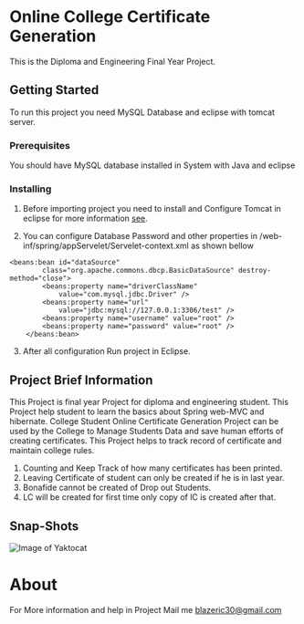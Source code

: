 # Online College Certificate Generation

This is the Diploma and Engineering Final Year Project.

## Getting Started

To run this project you need MySQL Database and eclipse with tomcat server. 

### Prerequisites

You should have MySQL database installed in System with Java and eclipse

### Installing

1. Before importing project you need to install and Configure Tomcat in eclipse for more information [see](https://help.eclipse.org/neon/index.jsp?topic=%2Forg.eclipse.stardust.docs.wst%2Fhtml%2Fwst-integration%2Fconfiguration.html).


2. You can configure Database Password and other properties in /web-inf/spring/appServelet/Servelet-context.xml as shown bellow

```
<beans:bean id="dataSource"
        class="org.apache.commons.dbcp.BasicDataSource" destroy-method="close">
        <beans:property name="driverClassName"
            value="com.mysql.jdbc.Driver" />
        <beans:property name="url"
            value="jdbc:mysql://127.0.0.1:3306/test" />
        <beans:property name="username" value="root" />
        <beans:property name="password" value="root" />
    </beans:bean>
```
3. After all configuration Run project in Eclipse.

## Project Brief Information
  This Project is final year Project for diploma and engineering student. This Project help student to learn the basics about Spring web-MVC and hibernate. College Student Online Certificate Generation Project can be used by the College to Manage Students Data and save human efforts of creating certificates. This Project helps to track record of certificate and maintain college rules.
  
  1. Counting and Keep Track of how many certificates has been printed.
  2. Leaving Certificate of student can only be created if he is in last year.
  3. Bonafide cannot be created of Drop out Students.
  4. LC will be created for first time only copy of lC is created after that.
  
## Snap-Shots
![Image of Yaktocat](https://github.com/tusharchaudhari30/Student-Certificate/blob/master/snapshot-student/homepage.png)

# About
 For More information and help in Project Mail me blazeric30@gmail.com
  
  
